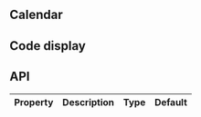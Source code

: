 ## Calendar

## Code display

## API

|Property|Description|Type|Default|
|:---|:-----|:----|:------|
